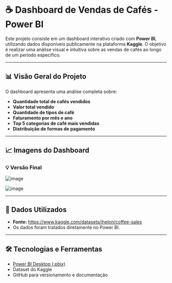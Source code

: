 # ☕ Dashboard de Vendas de Cafés - Power BI

Este projeto consiste em um dashboard interativo criado com **Power BI**, utilizando dados disponíveis publicamente na plataforma **Kaggle**. O objetivo é realizar uma análise visual e intuitiva sobre as vendas de cafés ao longo de um período específico.

---

## 📊 Visão Geral do Projeto

O dashboard apresenta uma análise completa sobre:

- **Quantidade total de cafés vendidos**
- **Valor total vendido**
- **Quantidade de tipos de café**
- **Faturamento por mês e ano**
- **Top 5 categorias de café mais vendidas**
- **Distribuição de formas de pagamento**

---

## 📈 Imagens do Dashboard

### 💡 Versão Final

![image](https://github.com/user-attachments/assets/eb3df9cb-66db-417f-9811-d3d4b133489c)

![image](https://github.com/user-attachments/assets/876ad613-2e58-473a-b2ac-0aee55ce2e0c)

---

## 🧩 Dados Utilizados

- **Fonte:** https://www.kaggle.com/datasets/ihelon/coffee-sales
- Os dados foram tratados diretamente no Power BI.

---

## 🛠 Tecnologias e Ferramentas

- [Power BI Desktop (.pbix)](https://powerbi.microsoft.com/)
- Dataset do Kaggle
- GitHub para versionamento e documentação

